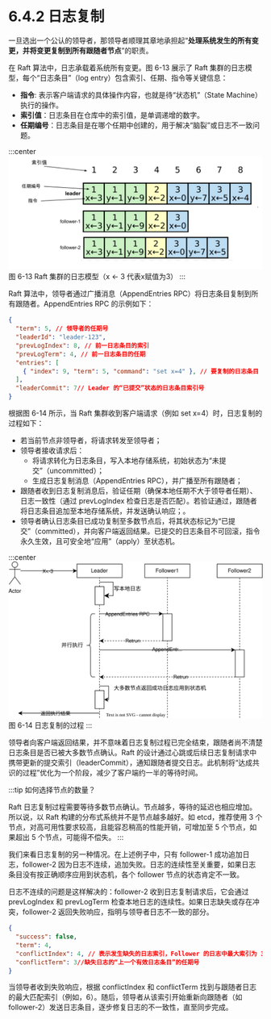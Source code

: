 # 6.4.2 日志复制

一旦选出一个公认的领导者，那领导者顺理其章地承担起“**处理系统发生的所有变更，并将变更复制到所有跟随者节点**”的职责。

在 Raft 算法中，日志承载着系统所有变更。图 6-13 展示了 Raft 集群的日志模型，每个“日志条目”（log entry）包含索引、任期、指令等关键信息：

- **指令**: 表示客户端请求的具体操作内容，也就是待“状态机”（State Machine）执行的操作。
- **索引值**：日志条目在仓库中的索引值，是单调递增的数字。
- **任期编号**：日志条目是在哪个任期中创建的，用于解决“脑裂”或日志不一致问题。

:::center
  ![](../assets/raft-log.svg) <br/>
 图 6-13 Raft 集群的日志模型（x ← 3 代表x赋值为3）
:::

Raft 算法中，领导者通过广播消息（AppendEntries RPC）将日志条目复制到所有跟随者。AppendEntries RPC 的示例如下：
```json
{
  "term": 5, // 领导者的任期号
  "leaderId": "leader-123",
  "prevLogIndex": 8, // 前一日志条目的索引
  "prevLogTerm": 4, // 前一日志条目的任期
  "entries": [
    { "index": 9, "term": 5, "command": "set x=4" }, // 要复制的日志条目
  ],
  "leaderCommit": 7// Leader 的“已提交”状态的日志条目索引号
}
```

根据图 6-14 所示，当 Raft 集群收到客户端请求（例如 set x=4）时，日志复制的过程如下：

- 若当前节点非领导者，将请求转发至领导者；
- 领导者接收请求后：
  - 将请求转化为日志条目，写入本地存储系统，初始状态为“未提交”（uncommitted）；
  - 生成日志复制消息（AppendEntries RPC），并广播至所有跟随者；
- 跟随者收到日志复制消息后，验证任期（确保本地任期不大于领导者任期）、日志一致性（通过 prevLogIndex 检查日志是否匹配）。若验证通过，跟随者将日志条目追加至本地存储系统，并发送确认响应；。
- 领导者确认日志条目已成功复制至多数节点后，将其状态标记为“已提交”（committed），并向客户端返回结果。已提交的日志条目不可回滚，指令永久生效，且可安全地“应用”（apply）至状态机。

:::center
  ![](../assets/raft-append-entries.svg) <br/>
 图 6-14 日志复制的过程
:::


领导者向客户端返回结果，并不意味着日志复制过程已完全结束，跟随者尚不清楚日志条目是否已被大多数节点确认。Raft 的设计通过心跳或后续日志复制请求中携带更新的提交索引（leaderCommit），通知跟随者提交日志。此机制将“达成共识的过程”优化为一个阶段，减少了客户端约一半的等待时间。

:::tip 如何选择节点的数量？

Raft 日志复制过程需要等待多数节点确认。节点越多，等待的延迟也相应增加。所以说，以 Raft 构建的分布式系统并不是节点越多越好。如 etcd，推荐使用 3 个节点，对高可用性要求较高，且能容忍稍高的性能开销，可增加至 5 个节点，如果超出 5 个节点，可能得不偿失。
:::

我们来看日志复制的另一种情况。在上述例子中，只有 follower-1 成功追加日志，follower-2 因为日志不连续，追加失败。日志的连续性至关重要，如果日志条目没有按正确顺序应用到状态机，各个 follower 节点的状态肯定不一致。

日志不连续的问题是这样解决的：follower-2 收到日志复制请求后，它会通过 prevLogIndex 和 prevLogTerm 检查本地日志的连续性。如果日志缺失或存在冲突，follower-2 返回失败响应，指明与领导者日志不一致的部分。

```json
{
  "success": false,
  "term": 4,
  "conflictIndex": 4, // 表示发生缺失的日志索引，Follower 的日志中最大索引为 3，所以缺失的索引是 4。
  "conflictTerm": 3//缺失日志的“上一个有效日志条目”的任期号
}
```
当领导者收到失败响应，根据 conflictIndex 和 conflictTerm 找到与跟随者日志的最大匹配索引（例如，6）。随后，领导者从该索引开始重新向跟随者（如 follower-2）发送日志条目，逐步修复日志的不一致性，直至同步完成。